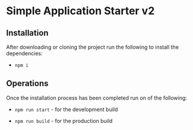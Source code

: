 # Simple Application Starter v2

## Installation

After downloading or cloning the project run the following to install the dependencies:

- `npm i`

## Operations

Once the installation process has been completed run on of the following:

- `npm run start` - for the development build

- `npm run build` - for the production build
